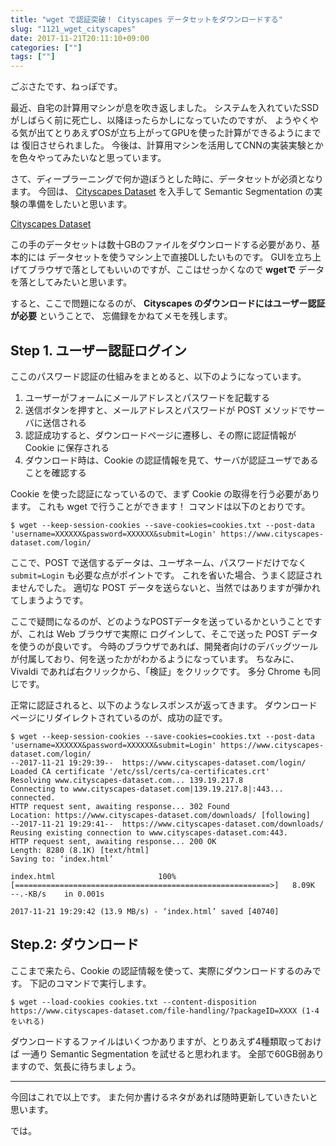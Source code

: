 ```yaml
---
title: "wget で認証突破！ Cityscapes データセットをダウンロードする"
slug: "1121_wget_cityscapes"
date: 2017-11-21T20:11:10+09:00
categories: [""]
tags: [""]
---
```


ごぶさたです、ねっぽです。

最近、自宅の計算用マシンが息を吹き返しました。
システムを入れていたSSDがしばらく前に死亡し、以降ほったらかしになっていたのですが、
ようやくやる気が出てとりあえずOSが立ち上がってGPUを使った計算ができるようにまでは
復旧させられました。
今後は、計算用マシンを活用してCNNの実装実験とかを色々やってみたいなと思っています。

さて、ディープラーニングで何か遊ぼうとした時に、データセットが必須となります。
今回は、 [Cityscapes Dataset](https://www.cityscapes-dataset.com) を入手して
Semantic Segmentation の実験の準備をしたいと思います。

<a class="embedly-card" href="https://www.cityscapes-dataset.com/">Cityscapes Dataset</a><script async src="//cdn.embedly.com/widgets/platform.js" charset="UTF-8"></script>

この手のデータセットは数十GBのファイルをダウンロードする必要があり、基本的には
データセットを使うマシン上で直接DLしたいものです。
GUIを立ち上げてブラウザで落としてもいいのですが、ここはせっかくなので **wgetで**
データを落としてみたいと思います。

すると、ここで問題になるのが、 **Cityscapes のダウンロードにはユーザー認証が必要** ということで、
忘備録をかねてメモを残します。

## Step 1. ユーザー認証ログイン
ここのパスワード認証の仕組みをまとめると、以下のようになっています。

 1. ユーザーがフォームにメールアドレスとパスワードを記載する
 2. 送信ボタンを押すと、メールアドレスとパスワードが POST メソッドでサーバに送信される
 3. 認証成功すると、ダウンロードページに遷移し、その際に認証情報が Cookie に保存される
 4. ダウンロード時は、Cookie の認証情報を見て、サーバが認証ユーザであることを確認する

 Cookie を使った認証になっているので、まず Cookie の取得を行う必要があります。
 これも wget で行うことができます！
コマンドは以下のとおりです。

```
$ wget --keep-session-cookies --save-cookies=cookies.txt --post-data 'username=XXXXXX&password=XXXXXX&submit=Login' https://www.cityscapes-dataset.com/login/
```

ここで、POST で送信するデータは、ユーザネーム、パスワードだけでなく `submit=Login` も必要な点がポイントです。
これを省いた場合、うまく認証されませんでした。
適切な POST データを送らないと、当然ではありますが弾かれてしまうようです。

ここで疑問になるのが、どのようなPOSTデータを送っているかということですが、これは Web ブラウザで実際に
ログインして、そこで送った POST データを使うのが良いです。
今時のブラウザであれば、開発者向けのデバッグツールが付属しており、何を送ったかがわかるようになっています。
ちなみに、Vivaldi であれば右クリックから、「検証」をクリックです。
多分 Chrome も同じです。

正常に認証されると、以下のようなレスポンスが返ってきます。
ダウンロードページにリダイレクトされているのが、成功の証です。

```
$ wget --keep-session-cookies --save-cookies=cookies.txt --post-data 'username=XXXXXX&password=XXXXXX&submit=Login' https://www.cityscapes-dataset.com/login/
--2017-11-21 19:29:39--  https://www.cityscapes-dataset.com/login/
Loaded CA certificate '/etc/ssl/certs/ca-certificates.crt'
Resolving www.cityscapes-dataset.com... 139.19.217.8
Connecting to www.cityscapes-dataset.com|139.19.217.8|:443... connected.
HTTP request sent, awaiting response... 302 Found
Location: https://www.cityscapes-dataset.com/downloads/ [following]
--2017-11-21 19:29:41--  https://www.cityscapes-dataset.com/downloads/
Reusing existing connection to www.cityscapes-dataset.com:443.
HTTP request sent, awaiting response... 200 OK
Length: 8280 (8.1K) [text/html]
Saving to: ‘index.html’

index.html                       100%[=========================================================>]   8.09K  --.-KB/s    in 0.001s

2017-11-21 19:29:42 (13.9 MB/s) - ‘index.html’ saved [40740]
```

## Step.2: ダウンロード
ここまで来たら、Cookie の認証情報を使って、実際にダウンロードするのみです。
下記のコマンドで実行します。

```
$ wget --load-cookies cookies.txt --content-disposition https://www.cityscapes-dataset.com/file-handling/?packageID=XXXX (1-4 をいれる)
````

ダウンロードするファイルはいくつかありますが、とりあえず4種類取っておけば
一通り Semantic Segmentation を試せると思われます。
全部で60GB弱ありますので、気長に待ちましょう。

----

今回はこれで以上です。
また何か書けるネタがあれば随時更新していきたいと思います。

では。
